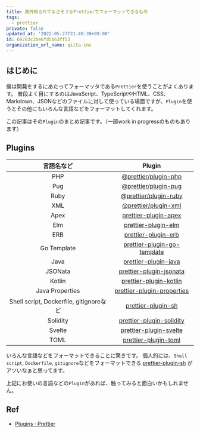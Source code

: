 ```yaml
---
title: 案外知られてなさそうなPrettierでフォーマットできるもの
tags:
  - prettier
private: false
updated_at: '2022-05-27T21:49:39+09:00'
id: 69283c3be6fd5b63ff53
organization_url_name: qiita-inc
---
```

## はじめに

僕は開発をするにあたってフォーマッタである`Prettier`を使うことがよくあります。
普段よく目にするのはJavaScript、TypeScriptやHTML、CSS、Markdown、JSONなどのファイルに対して使っている場面ですが、`Plugin`を使うとその他にもいろんな言語などをフォーマットしてくれます。

この記事はその`Plugin`のまとめ記事です。（一部work in progressのものもあります）

## Plugins

| 言語名など | Plugin |
|:-:|:-:|
| PHP | [@prettier/plugin-php](https://github.com/prettier/plugin-php) |
| Pug | [@prettier/plugin-pug](https://github.com/prettier/plugin-pug) |
| Ruby | [@prettier/plugin-ruby](https://github.com/prettier/plugin-ruby) |
| XML | [@prettier/plugin-xml](https://github.com/prettier/plugin-xml) |
| Apex | [prettier-plugin-apex](https://github.com/dangmai/prettier-plugin-apex) |
| Elm | [prettier-plugin-elm](https://github.com/gicentre/prettier-plugin-elm) |
| ERB | [prettier-plugin-erb](https://github.com/adamzapasnik/prettier-plugin-erb) |
| Go Template | [prettier-plugin-go-template](https://github.com/NiklasPor/prettier-plugin-go-template) |
| Java | [prettier-plugin-java](https://github.com/jhipster/prettier-java) |
| JSONata | [prettier-plugin-jsonata](https://github.com/Stedi/prettier-plugin-jsonata) |
| Kotlin  | [prettier-plugin-kotlin](https://github.com/Angry-Potato/prettier-plugin-kotlin) |
| Java Properties | [prettier-plugin-properties](https://github.com/eemeli/prettier-plugin-properties) |
| Shell script, Dockerfile, gitignoreなど | [prettier-plugin-sh](https://github.com/rx-ts/prettier/tree/master/packages/sh) |
| Solidity | [prettier-plugin-solidity](https://github.com/prettier-solidity/prettier-plugin-solidity) |
| Svelte | [prettier-plugin-svelte](https://github.com/sveltejs/prettier-plugin-svelte) |
| TOML | [prettier-plugin-toml](https://github.com/bd82/toml-tools/tree/master/packages/prettier-plugin-toml) |

いろんな言語などをフォーマットできることに驚きです。
個人的には、`Shell script`, `Dockerfile`, `gitignore`などをフォーマットできる [prettier-plugin-sh](https://github.com/rx-ts/prettier/tree/master/packages/sh) がアツいなぁと思ってます。

上記にお使いの言語などの`Plugin`があれば、触ってみると面白いかもしれません。

## Ref

- [Plugins · Prettier](https://prettier.io/docs/en/plugins.html)
